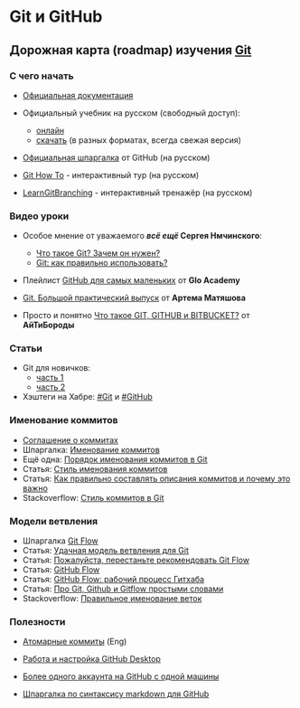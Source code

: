 # Git и GitHub #
## Дорожная карта (roadmap) изучения [Git](https://git-scm.com/) ##

### С чего начать ###

- [Официальная документация](https://git-scm.com/)
- Официальный учебник на русском (свободный доступ):
  - [онлайн](https://git-scm.com/book/ru/v2)
  - [скачать](https://github.com/progit/progit2-ru/releases) (в разных форматах, всегда свежая версия)

- [Официальная шпаргалка](https://training.github.com/downloads/ru/github-git-cheat-sheet/) от GitHub (на русском)
- [Git How To](https://githowto.com/ru) - интерактивный тур (на русском)
- [LearnGitBranching](https://learngitbranching.js.org/?locale=ru_RU) - интерактивный тренажёр (на русском)

### Видео уроки ###

- Особое мнение от уважаемого **_всё ещё_ Сергея Нмчинского**:  
  - [Что такое Git? Зачем он нужен?](https://www.youtube.com/watch?v=adHqyxdWWRM)  
  - [Git: как правильно использовать?](https://www.youtube.com/watch?v=QjT4HuF9gJs)


- Плейлист [GitHub для самых маленьких](https://www.youtube.com/playlist?list=PL3LQJkGQtzc5rDeb7FjACNb6sOW300yA0) от **Glo Academy**
- [Git. Большой практический выпуск](https://www.youtube.com/watch?v=SEvR78OhGtw) от **Артема Матяшова**
- Просто и понятно [Что такое GIT, GITHUB и BITBUCKET?](https://www.youtube.com/watch?v=ykyERvz17LE) от **АйТиБороды**

### Статьи ###

- Git для новичков:
  - [часть 1](https://habr.com/ru/post/541258/)
  - [часть 2](https://habr.com/ru/post/542616/)
- Хэштеги на Хабре: [#Git](https://habr.com/ru/hub/git/) и [#GitHub](https://habr.com/ru/hub/github/)

### Именование коммитов ###

- [Соглашение о коммитах](https://www.conventionalcommits.org/ru/v1.0.0/)
- Шпаргалка: [Именование коммитов](https://gist.github.com/bibendi/7941823)
- Ещё одна: [Порядок именования коммитов в Git](https://drbrain.ru/articles/git-commit-message/)
- Статья: [Стиль именования коммитов](https://habr.com/ru/post/183646/)
- Статья: [Как правильно составлять описания коммитов и почему это важно](https://ru.hexlet.io/blog/posts/git-commit-message)
- Stackoverflow: [Стиль коммитов в Git](https://ru.stackoverflow.com/questions/640787/%D0%A1%D1%82%D0%B8%D0%BB%D1%8C-%D0%BA%D0%BE%D0%BC%D0%BC%D0%B8%D1%82%D0%BE%D0%B2-%D0%B2-git)

### Модели ветвления ###

- Шпаргалка [Git Flow](https://danielkummer.github.io/git-flow-cheatsheet/index.ru_RU.html)
- Статья: [Удачная модель ветвления для Git](https://habr.com/ru/post/106912/)
- Статья: [Пожалуйста, перестаньте рекомендовать Git Flow](https://habr.com/ru/company/flant/blog/491320/)
- Статья: [GitHub Flow](https://habr.com/ru/post/346066/)
- Статья: [GitHub Flow: рабочий процесс Гитхаба](https://habr.com/ru/post/189046/)
- Статья: [Про Git, Github и Gitflow простыми словами](https://proglib.io/p/git-github-gitflow)
- Stackoverflow: [Правильное именование веток](https://ru.stackoverflow.com/questions/623355/%d0%9f%d1%80%d0%b0%d0%b2%d0%b8%d0%bb%d1%8c%d0%bd%d0%be%d0%b5-%d0%b8%d0%bc%d0%b5%d0%bd%d0%be%d0%b2%d0%b0%d0%bd%d0%b8%d0%b5-%d0%b2%d0%b5%d1%82%d0%be%d0%ba)

### Полезности ###

- [Атомарные коммиты](https://www.freshconsulting.com/insights/blog/atomic-commits/) (Eng)
- [Работа и настройка GitHub Desktop](https://betacode.net/10283/use-github-with-github-desktop)


- [Более одного аккаунта на GitHub с одной машины](ssh_key.md)
- [Шпаргалка по синтаксису markdown для GitHub](markdown.md)
